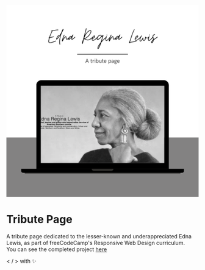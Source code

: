 ![Tribute Page](img/tribute-page-desktop.png)

# Tribute Page

A tribute page dedicated to the lesser-known and underappreciated Edna Lewis, as part of freeCodeCamp's Responsive Web Design curriculum.</br>
You can see the completed project [here](https://zowdk.github.io/responsive-web-design/tribute-page/) </br>

< / > with ✨


